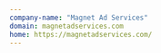 ```yaml
---
company-name: "Magnet Ad Services"
domain: magnetadservices.com
home: https://magnetadservices.com/
---
```




